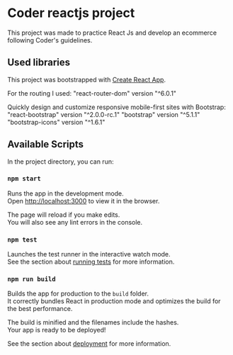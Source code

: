 # Coder reactjs project

This project was made to practice React Js and develop an ecommerce following Coder's guidelines. 

## Used libraries 
This project was bootstrapped with [Create React App](https://github.com/facebook/create-react-app).

For the routing I used: 
    "react-router-dom" version "^6.0.1"

Quickly design and customize responsive mobile-first sites with Bootstrap:
    "react-bootstrap" version "^2.0.0-rc.1"
    "bootstrap" version "^5.1.1"
    "bootstrap-icons" version "^1.6.1"

## Available Scripts

In the project directory, you can run:

### `npm start`

Runs the app in the development mode.\
Open [http://localhost:3000](http://localhost:3000) to view it in the browser.

The page will reload if you make edits.\
You will also see any lint errors in the console.

### `npm test`

Launches the test runner in the interactive watch mode.\
See the section about [running tests](https://facebook.github.io/create-react-app/docs/running-tests) for more information.

### `npm run build`

Builds the app for production to the `build` folder.\
It correctly bundles React in production mode and optimizes the build for the best performance.

The build is minified and the filenames include the hashes.\
Your app is ready to be deployed!

See the section about [deployment](https://facebook.github.io/create-react-app/docs/deployment) for more information.

